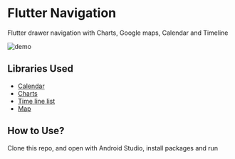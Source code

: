 # Flutter Navigation

Flutter drawer navigation with Charts, Google maps, Calendar and Timeline

![demo](https://raw.githubusercontent.com/asifsha/flutter_nav/master/demo/demo.gif)

## Libraries Used
- [Calendar](https://pub.dev/packages/flutter_calendar_carousel)
- [Charts](https://pub.dev/packages/charts_flutter)
- [Time line list](https://pub.dev/packages/timeline_list)
- [Map](https://pub.dev/packages/google_maps_flutter)

## How to Use?
Clone this repo, and open with Android Studio, install packages and run
